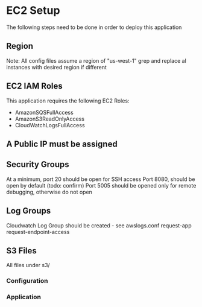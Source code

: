 # EC2 Setup

The following steps need to be done in order to deploy this application


## Region
Note: All config files assume a region of "us-west-1"
grep and replace al instances with desired region if different

## EC2 IAM Roles
This application requires the following EC2 Roles:
* AmazonSQSFullAccess
* AmazonS3ReadOnlyAccess
* CloudWatchLogsFullAccess

## A Public IP must be assigned

## Security Groups
At a minimum, port 20 should be open for SSH access
Port 8080, should be open by default (todo: confirm)
Port 5005 should be opened only for remote debugging, otherwise do not open

## Log Groups
Cloudwatch Log Group should be created - see awslogs.conf 
request-app
request-endpoint-access

## S3 Files
All files under s3/ 

### Configuration
### Application
